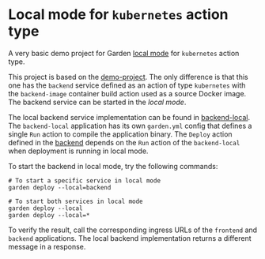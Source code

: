# Local mode for `kubernetes` action type

A very basic demo project for Garden [local mode](../../docs/guides/running-service-in-local-mode.md) for `kubernetes`
action type.

This project is based on the [demo-project](../demo-project). The only difference is that this one has the `backend`
service defined as an action of type `kubernetes` with the `backend-image` container build action used as a source
Docker image. The backend service can be started in the _local mode_.

The local backend service implementation can be found in [backend-local](./backend-local).
The `backend-local` application has its own `garden.yml` config that defines a single `Run` action to compile the
application binary. The `Deploy` action defined in the [backend](./backend/garden.yml) depends on the `Run` action of
the `backend-local` when deployment is running in local mode.

To start the backend in local mode, try the following commands:

```shell
# To start a specific service in local mode
garden deploy --local=backend

# To start both services in local mode
garden deploy --local
garden deploy --local=*
```

To verify the result, call the corresponding ingress URLs of the `frontend` and `backend` applications. The local
backend implementation returns a different message in a response.
